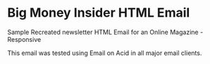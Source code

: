 # Big Money Insider HTML Email
Sample Recreated newsletter HTML Email for an Online Magazine - Responsive


This email was tested using Email on Acid in all major email clients.

